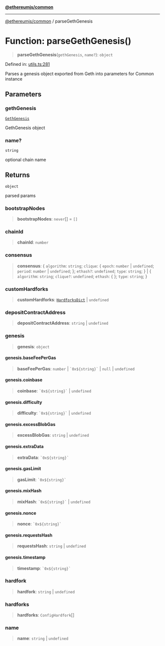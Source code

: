 [**@ethereumjs/common**](../README.md)

***

[@ethereumjs/common](../README.md) / parseGethGenesis

# Function: parseGethGenesis()

> **parseGethGenesis**(`gethGenesis`, `name?`): `object`

Defined in: [utils.ts:281](https://github.com/ethereumjs/ethereumjs-monorepo/blob/master/packages/common/src/utils.ts#L281)

Parses a genesis object exported from Geth into parameters for Common instance

## Parameters

### gethGenesis

[`GethGenesis`](../interfaces/GethGenesis.md)

GethGenesis object

### name?

`string`

optional chain name

## Returns

`object`

parsed params

### bootstrapNodes

> **bootstrapNodes**: `never`[] = `[]`

### chainId

> **chainId**: `number`

### consensus

> **consensus**: \{ `algorithm`: `string`; `clique`: \{ `epoch`: `number` \| `undefined`; `period`: `number` \| `undefined`; \}; `ethash?`: `undefined`; `type`: `string`; \} \| \{ `algorithm`: `string`; `clique?`: `undefined`; `ethash`: \{ \}; `type`: `string`; \}

### customHardforks

> **customHardforks**: [`HardforksDict`](../type-aliases/HardforksDict.md) \| `undefined`

### depositContractAddress

> **depositContractAddress**: `string` \| `undefined`

### genesis

> **genesis**: `object`

#### genesis.baseFeePerGas

> **baseFeePerGas**: `number` \| `` `0x${string}` `` \| `null` \| `undefined`

#### genesis.coinbase

> **coinbase**: `` `0x${string}` `` \| `undefined`

#### genesis.difficulty

> **difficulty**: `` `0x${string}` `` \| `undefined`

#### genesis.excessBlobGas

> **excessBlobGas**: `string` \| `undefined`

#### genesis.extraData

> **extraData**: `` `0x${string}` ``

#### genesis.gasLimit

> **gasLimit**: `` `0x${string}` ``

#### genesis.mixHash

> **mixHash**: `` `0x${string}` `` \| `undefined`

#### genesis.nonce

> **nonce**: `` `0x${string}` ``

#### genesis.requestsHash

> **requestsHash**: `string` \| `undefined`

#### genesis.timestamp

> **timestamp**: `` `0x${string}` ``

### hardfork

> **hardfork**: `string` \| `undefined`

### hardforks

> **hardforks**: `ConfigHardfork`[]

### name

> **name**: `string` \| `undefined`
